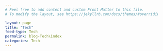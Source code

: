 ```yaml
---
# Feel free to add content and custom Front Matter to this file.
# To modify the layout, see https://jekyllrb.com/docs/themes/#overriding-theme-defaults

layout: page
title: "Tech"
feed-type: Tech
permalink: blog-Tech\index
categories: Tech
---
```

